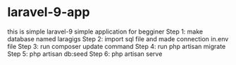 # laravel-9-app
this is simple laravel-9 simple application for begginer
Step 1: make database named laragigs
Step 2: import sql file and made connection in.env file
Step 3: run composer update command
Step 4: run php artisan migrate
Step 5: php artisan db:seed
Step 6: php artisan serve
